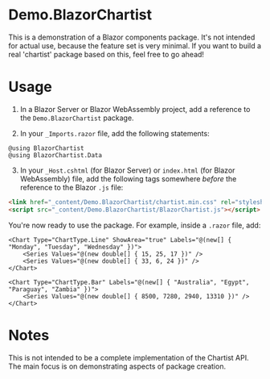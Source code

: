 # Demo.BlazorChartist

This is a demonstration of a Blazor components package. It's not intended for actual use, because the feature set is very minimal. If you want to build a real 'chartist' package based on this, feel free to go ahead!

# Usage

1. In a Blazor Server or Blazor WebAssembly project, add a reference to the `Demo.BlazorChartist` package.

2. In your `_Imports.razor` file, add the following statements:

```razor
@using BlazorChartist
@using BlazorChartist.Data
```

3. In your `_Host.cshtml` (for Blazor Server) or `index.html` (for Blazor WebAssembly) file, add the following tags somewhere *before* the reference to the Blazor `.js` file:

```html
<link href="_content/Demo.BlazorChartist/chartist.min.css" rel="stylesheet" />
<script src="_content/Demo.BlazorChartist/BlazorChartist.js"></script>
```

You're now ready to use the package. For example, inside a `.razor` file, add:

```razor
<Chart Type="ChartType.Line" ShowArea="true" Labels="@(new[] { "Monday", "Tuesday", "Wednesday" })">
    <Series Values="@(new double[] { 15, 25, 17 })" />
    <Series Values="@(new double[] { 33, 6, 24 })" />
</Chart>

<Chart Type="ChartType.Bar" Labels="@(new[] { "Australia", "Egypt", "Paraguay", "Zambia" })">
    <Series Values="@(new double[] { 8500, 7280, 2940, 13310 })" />
</Chart>
```

# Notes

This is not intended to be a complete implementation of the Chartist API. The main focus is on demonstrating aspects of package creation.
